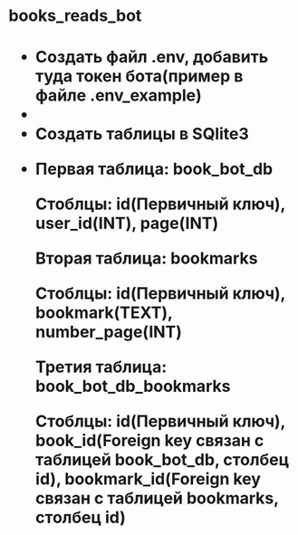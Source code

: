 <h1>books_reads_bot<h1>
<ul>
<li>Создать файл .env, добавить туда токен бота(пример в файле .env_example)<li>
<li>Создать таблицы в SQlite3<li>
<p>Первая таблица: book_bot_db<p>
<p>Стоблцы: id(Первичный ключ), user_id(INT), page(INT)<p>
<p>Вторая таблица: bookmarks<p>
<p>Стоблцы: id(Первичный ключ), bookmark(TEXT), number_page(INT)<p>
<p>Третия таблица: book_bot_db_bookmarks<p>
<p>Стоблцы: id(Первичный ключ), book_id(Foreign key связан с таблицей book_bot_db, столбец id), bookmark_id(Foreign key связан с таблицей bookmarks, столбец id)<p>
